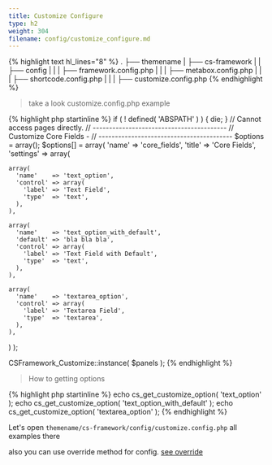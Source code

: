 ```yaml
---
title: Customize Configure
type: h2
weight: 304
filename: config/customize_configure.md
---
```


{% highlight text hl_lines="8" %}
.
├── themename
|   ├── cs-framework
|   |   ├── config
|   |   |   ├── framework.config.php
|   |   |   ├── metabox.config.php
|   |   |   ├── shortcode.config.php
|   |   |   ├── customize.config.php
{% endhighlight %}

> take a look customize.config.php example

{% highlight php startinline %}
if ( ! defined( 'ABSPATH' ) ) { die; } // Cannot access pages directly.
// -----------------------------------------
// Customize Core Fields                   -
// -----------------------------------------
$options        = array();
$options[]      = array(
  'name'        => 'core_fields',
  'title'       => 'Core Fields',
  'settings'    => array(

    array(
      'name'    => 'text_option',
      'control' => array(
        'label' => 'Text Field',
        'type'  => 'text',
      ),
    ),

    array(
      'name'    => 'text_option_with_default',
      'default' => 'bla bla bla',
      'control' => array(
        'label' => 'Text Field with Default',
        'type'  => 'text',
      ),
    ),

    array(
      'name'    => 'textarea_option',
      'control' => array(
        'label' => 'Textarea Field',
        'type'  => 'textarea',
      ),
    ),

  )
);

CSFramework_Customize::instance( $panels );
{% endhighlight %}

> How to getting options

{% highlight php startinline %}
echo cs_get_customize_option( 'text_option' );
echo cs_get_customize_option( 'text_option_with_default' );
echo cs_get_customize_option( 'textarea_option' );
{% endhighlight %}

Let's open `themename/cs-framework/config/customize.config.php` all examples there

also you can use override method for config. [see override](#override-configure)